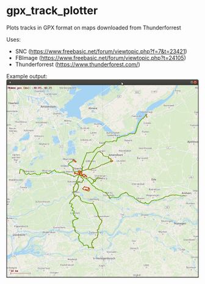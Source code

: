 # gpx_track_plotter
Plots tracks in GPX format on maps downloaded from Thunderforrest

Uses:
- SNC (https://www.freebasic.net/forum/viewtopic.php?f=7&t=23421)
- FBImage (https://www.freebasic.net/forum/viewtopic.php?t=24105)
- Thunderforrest (https://www.thunderforest.com/)

Example output:
![Example output](Screenshot_2021-08-17.png)

